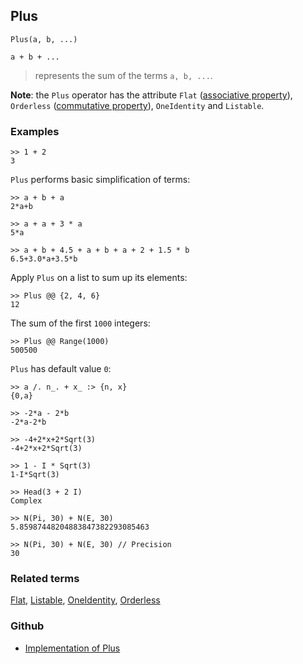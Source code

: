 ## Plus

```
Plus(a, b, ...)

a + b + ...
```

> represents the sum of the terms `a, b, ...`. 
 
**Note**: the `Plus` operator has the attribute `Flat` ([associative property](https://en.wikipedia.org/wiki/Associative_property)), `Orderless` ([commutative property](https://en.wikipedia.org/wiki/Commutative_property)), `OneIdentity` and `Listable`.

### Examples

```
>> 1 + 2
3
```

`Plus` performs basic simplification of terms:

```
>> a + b + a
2*a+b

>> a + a + 3 * a
5*a

>> a + b + 4.5 + a + b + a + 2 + 1.5 * b
6.5+3.0*a+3.5*b 
```

Apply `Plus` on a list to sum up its elements:

```
>> Plus @@ {2, 4, 6}
12
```

The sum of the first `1000` integers:

```
>> Plus @@ Range(1000)
500500
```

`Plus` has default value `0`:

```
>> a /. n_. + x_ :> {n, x}
{0,a}

>> -2*a - 2*b
-2*a-2*b
 
>> -4+2*x+2*Sqrt(3)
-4+2*x+2*Sqrt(3)
 
>> 1 - I * Sqrt(3)
1-I*Sqrt(3)
 
>> Head(3 + 2 I)
Complex
 
>> N(Pi, 30) + N(E, 30)
5.85987448204883847382293085463
 
>> N(Pi, 30) + N(E, 30) // Precision
30
```

### Related terms 
[Flat](Flat.md), [Listable](Listable.md), [OneIdentity](OneIdentity.md), [Orderless](Orderless.md) 

### Github

* [Implementation of Plus](https://github.com/axkr/symja_android_library/blob/master/symja_android_library/matheclipse-core/src/main/java/org/matheclipse/core/builtin/Arithmetic.java#L2940) 
